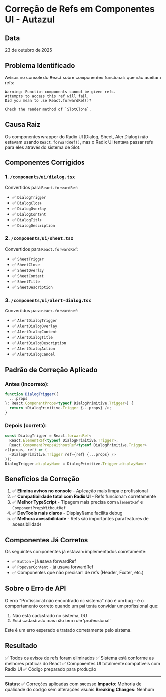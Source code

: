 # Correção de Refs em Componentes UI - Autazul

## Data
23 de outubro de 2025

## Problema Identificado

Avisos no console do React sobre componentes funcionais que não aceitam refs:
```
Warning: Function components cannot be given refs. 
Attempts to access this ref will fail. 
Did you mean to use React.forwardRef()?

Check the render method of `SlotClone`.
```

## Causa Raiz

Os componentes wrapper do Radix UI (Dialog, Sheet, AlertDialog) não estavam usando `React.forwardRef()`, mas o Radix UI tentava passar refs para eles através do sistema de Slot.

## Componentes Corrigidos

### 1. `/components/ui/dialog.tsx`
Convertidos para `React.forwardRef`:
- ✅ `DialogTrigger`
- ✅ `DialogClose`
- ✅ `DialogOverlay`
- ✅ `DialogContent`
- ✅ `DialogTitle`
- ✅ `DialogDescription`

### 2. `/components/ui/sheet.tsx`
Convertidos para `React.forwardRef`:
- ✅ `SheetTrigger`
- ✅ `SheetClose`
- ✅ `SheetOverlay`
- ✅ `SheetContent`
- ✅ `SheetTitle`
- ✅ `SheetDescription`

### 3. `/components/ui/alert-dialog.tsx`
Convertidos para `React.forwardRef`:
- ✅ `AlertDialogTrigger`
- ✅ `AlertDialogOverlay`
- ✅ `AlertDialogContent`
- ✅ `AlertDialogTitle`
- ✅ `AlertDialogDescription`
- ✅ `AlertDialogAction`
- ✅ `AlertDialogCancel`

## Padrão de Correção Aplicado

### Antes (incorreto):
```typescript
function DialogTrigger({
  ...props
}: React.ComponentProps<typeof DialogPrimitive.Trigger>) {
  return <DialogPrimitive.Trigger {...props} />;
}
```

### Depois (correto):
```typescript
const DialogTrigger = React.forwardRef<
  React.ElementRef<typeof DialogPrimitive.Trigger>,
  React.ComponentPropsWithoutRef<typeof DialogPrimitive.Trigger>
>((props, ref) => (
  <DialogPrimitive.Trigger ref={ref} {...props} />
));
DialogTrigger.displayName = DialogPrimitive.Trigger.displayName;
```

## Benefícios da Correção

1. ✅ **Elimina avisos no console** - Aplicação mais limpa e profissional
2. ✅ **Compatibilidade total com Radix UI** - Refs funcionam corretamente
3. ✅ **Melhor TypeScript** - Tipagem mais precisa com `ElementRef` e `ComponentPropsWithoutRef`
4. ✅ **DevTools mais claros** - DisplayName facilita debug
5. ✅ **Melhora acessibilidade** - Refs são importantes para features de acessibilidade

## Componentes Já Corretos

Os seguintes componentes já estavam implementados corretamente:
- ✅ `Button` - já usava forwardRef
- ✅ `PopoverContent` - já usava forwardRef
- ✅ Componentes que não precisam de refs (Header, Footer, etc.)

## Sobre o Erro de API

O erro "Profissional não encontrado no sistema" não é um bug - é o comportamento correto quando um pai tenta convidar um profissional que:
1. Não está cadastrado no sistema, OU
2. Está cadastrado mas não tem role 'professional'

Este é um erro esperado e tratado corretamente pelo sistema.

## Resultado

✅ Todos os avisos de refs foram eliminados
✅ Sistema está conforme as melhores práticas do React
✅ Componentes UI totalmente compatíveis com Radix UI
✅ Código preparado para produção

---

**Status**: ✅ Correções aplicadas com sucesso
**Impacto**: Melhoria de qualidade do código sem alterações visuais
**Breaking Changes**: Nenhum
